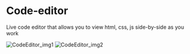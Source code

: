 # Code-editor
Live code editor that allows you to view html, css, js side-by-side as you work

![CodeEditor_img1](https://github.com/user-attachments/assets/3b776963-961e-4df9-996e-70bd829fda4f)
![CodeEditor_img2](https://github.com/user-attachments/assets/4ddd05b2-637a-472a-ab4b-9344544f052e)
